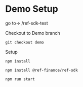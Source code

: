 # Demo Setup

go to-> /ref-sdk-test


Checkout to Demo branch
```
git checkout demo
```

Setup
```
npm install
```

```
npm install @ref-finance/ref-sdk
```

```
npm run start
```